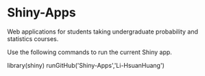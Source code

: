 # Shiny-Apps

Web applications for students taking undergraduate probability and statistics courses.

Use the following commands to run the current Shiny app.

library(shiny)
runGitHub('Shiny-Apps','Li-HsuanHuang')
